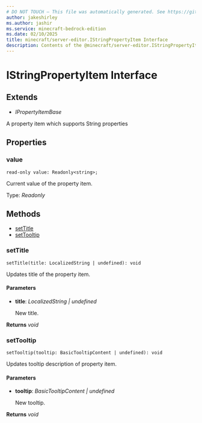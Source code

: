 ```yaml
---
# DO NOT TOUCH — This file was automatically generated. See https://github.com/mojang/minecraftapidocsgenerator to modify descriptions, examples, etc.
author: jakeshirley
ms.author: jashir
ms.service: minecraft-bedrock-edition
ms.date: 02/10/2025
title: minecraft/server-editor.IStringPropertyItem Interface
description: Contents of the @minecraft/server-editor.IStringPropertyItem class.
---
```

# IStringPropertyItem Interface

## Extends
- *IPropertyItemBase*

A property item which supports String properties

## Properties

### **value**
`read-only value: Readonly<string>;`

Current value of the property item.

Type: *Readonly<string>*

## Methods
- [setTitle](#settitle)
- [setTooltip](#settooltip)

### **setTitle**
`
setTitle(title: LocalizedString | undefined): void
`

Updates title of the property item.

#### **Parameters**
- **title**: *LocalizedString | undefined*
  
  New title.

**Returns** *void*

### **setTooltip**
`
setTooltip(tooltip: BasicTooltipContent | undefined): void
`

Updates tooltip description of property item.

#### **Parameters**
- **tooltip**: *BasicTooltipContent | undefined*
  
  New tooltip.

**Returns** *void*
